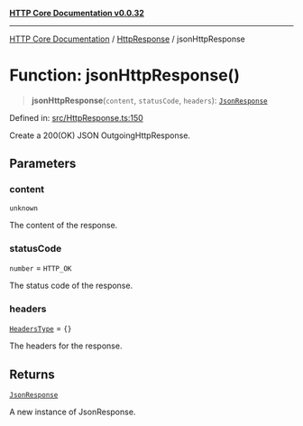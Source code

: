 [**HTTP Core Documentation v0.0.32**](../../README.md)

***

[HTTP Core Documentation](../../modules.md) / [HttpResponse](../README.md) / jsonHttpResponse

# Function: jsonHttpResponse()

> **jsonHttpResponse**(`content`, `statusCode`, `headers`): [`JsonResponse`](../../JsonResponse/classes/JsonResponse.md)

Defined in: [src/HttpResponse.ts:150](https://github.com/stonemjs/http-core/blob/680e946aeb5100b42b4836417719aba730586478/src/HttpResponse.ts#L150)

Create a 200(OK) JSON OutgoingHttpResponse.

## Parameters

### content

`unknown`

The content of the response.

### statusCode

`number` = `HTTP_OK`

The status code of the response.

### headers

[`HeadersType`](../../declarations/type-aliases/HeadersType.md) = `{}`

The headers for the response.

## Returns

[`JsonResponse`](../../JsonResponse/classes/JsonResponse.md)

A new instance of JsonResponse.
